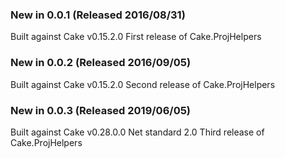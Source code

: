### New in 0.0.1 (Released 2016/08/31)

Built against Cake v0.15.2.0
First release of Cake.ProjHelpers

### New in 0.0.2 (Released 2016/09/05)

Built against Cake v0.15.2.0
Second release of Cake.ProjHelpers

### New in 0.0.3 (Released 2019/06/05)

Built against Cake v0.28.0.0
			  Net standard 2.0
Third release of Cake.ProjHelpers
